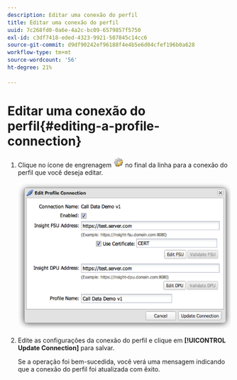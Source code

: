 ```yaml
---
description: Editar uma conexão do perfil
title: Editar uma conexão do perfil
uuid: 7c268fd0-0a6e-4a2c-bc09-6579857f5750
exl-id: c3df7418-eded-4323-9921-507845c14cc6
source-git-commit: d9df90242ef96188f4e4b5e6d04cfef196b0a628
workflow-type: tm+mt
source-wordcount: '56'
ht-degree: 21%

---
```


# Editar uma conexão do perfil{#editing-a-profile-connection}

1. Clique no ícone de engrenagem ![](assets/edit_icon.png) no final da linha para a conexão do perfil que você deseja editar.

   ![](assets/edit_profile_connection.png)

1. Edite as configurações da conexão do perfil e clique em **[!UICONTROL Update Connection]** para salvar.

   Se a operação foi bem-sucedida, você verá uma mensagem indicando que a conexão do perfil foi atualizada com êxito.
